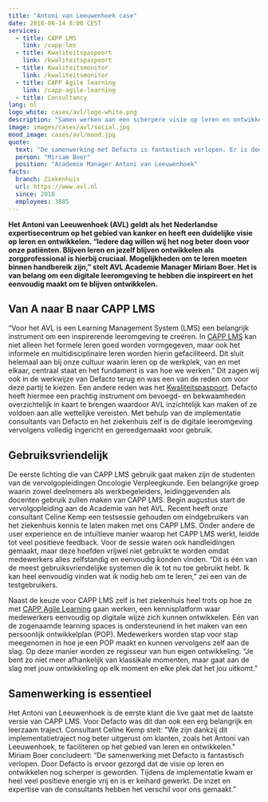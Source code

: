```yaml
---
title: "Antoni van Leeuwenhoek case"
date: 2018-08-14 8:00 CEST
services:
  - title: CAPP LMS
    link: /capp-lms
  - title: Kwaliteitspaspoort
    link: /kwaliteitspaspoort
  - title: Kwaliteitsmonitor
    link: /kwaliteitsmonitor
  - title: CAPP Agile learning
    link: /capp-agile-learning
  - title: Consultancy
lang: nl
logo_white: cases/avl/logo-white.png
description: "Samen werken aan een scherpere visie op leren en ontwikkelen"
image: images/cases/avl/social.jpg
mood_image: cases/avl/mood.jpg
quote:
  text: "De samenwerking met Defacto is fantastisch verlopen. Er is door Defacto ervoor gezorgd dat de visie op leren nog scherper is geworden. Tijdens de implementatie kwam er heel veel positieve energie vrij en is er keihard gewerkt."
  person: "Miriam Boer"
  position: "Academie Manager Antoni van Leeuwenhoek"
facts:
  branch: Ziekenhuis
  url: https://www.avl.nl
  since: 2018
  employees: 3885
---
```


**Het Antoni van Leeuwenhoek (AVL) geldt als het Nederlandse expertisecentrum op het gebied van kanker en heeft een duidelijke visie op leren en ontwikkelen. “Iedere dag willen wij het nog beter doen voor onze patiënten. Blijven leren en jezelf blijven ontwikkelen als zorgprofessional is hierbij cruciaal. Mogelijkheden om te leren moeten binnen handbereik zijn,” stelt AVL Academie Manager Miriam Boer. Het is van belang om een digitale leeromgeving te hebben die inspireert en het eenvoudig maakt om te blijven ontwikkelen.**

## Van A naar B naar CAPP LMS

“Voor het AVL is een Learning Management System (LMS) een belangrijk instrument om een inspirerende leeromgeving te creëren. In [CAPP LMS](/capp-lms/) kan niet alleen het formele leren goed worden vormgegeven, maar ook het informele en multidisciplinaire leren worden hierin gefaciliteerd. Dit sluit helemaal aan bij onze cultuur waarin leren op de werkplek, van en met elkaar, centraal staat en het fundament is van hoe we werken.” Dit zagen wij ook in de werkwijze van Defacto terug en was een van de reden om voor deze partij te kiezen. Een andere reden was het [Kwaliteitspaspoort](/kwaliteitspaspoort)​. Defacto heeft hiermee een prachtig instrument om bevoegd- en bekwaamheden overzichtelijk in kaart te brengen waardoor AVL inzichtelijk kan maken of ze voldoen aan alle wettelijke vereisten. Met behulp van de implementatie consultants van Defacto en het ziekenhuis zelf is de digitale leeromgeving vervolgens volledig ingericht en gereedgemaakt voor gebruik.

## Gebruiksvriendelijk

De eerste lichting die van CAPP LMS gebruik gaat maken zijn de studenten van de vervolgopleidingen Oncologie Verpleegkunde. Een belangrijke groep waarin zowel deelnemers als werkbegeleiders, leidinggevenden als docenten gebruik zullen maken van CAPP LMS. Begin augustus start de vervolgopleiding aan de Academie van het AVL. Recent heeft onze consultant Celine Kemp een testsessie gehouden om eindgebruikers van het ziekenhuis kennis te laten maken met ons CAPP LMS. Onder andere de user experience en de intuïtieve manier waarop het CAPP LMS werkt, leidde tot veel positieve feedback. Voor de sessie waren ook handleidingen gemaakt, maar deze hoefden vrijwel niet gebruikt te worden omdat medewerkers alles zelfstandig en eenvoudig konden vinden. “Dit is één van de meest gebruiksvriendelijke systemen die ik tot nu toe gebruikt hebt. Ik kan heel eenvoudig vinden wat ik nodig heb om te leren,” zei een van de testgebruikers.

Naast de keuze voor CAPP LMS zelf is het ziekenhuis heel trots op hoe ze met [CAPP Agile Learning](/capp-agile-learning/) ​gaan werken, een kennisplatform waar medewerkers eenvoudig op digitale wijze zich kunnen ontwikkelen. Eén van de zogenaamde learning spaces is ondersteunend in het maken van een persoonlijk ontwikkelplan (POP). Medewerkers worden stap voor stap meegenomen in hoe je een POP maakt en kunnen vervolgens zelf aan de slag. Op deze manier worden ze regisseur van hun eigen ontwikkeling. “Je bent zo niet meer afhankelijk van klassikale momenten, maar gaat aan de slag met jouw ontwikkeling op elk moment en elke plek dat het jou uitkomt.”

## Samenwerking is essentieel

Het Antoni van Leeuwenhoek is de eerste klant die live gaat met de laatste versie van CAPP LMS. Voor Defacto was dit dan ook een erg belangrijk en leerzaam traject. Consultant Celine Kemp stelt: "We zijn dankzij dit implementatietraject nog beter uitgerust om klanten, zoals het Antoni van Leeuwenhoek, te faciliteren op het gebied van leren en ontwikkelen."
Miriam Boer concludeert: “De samenwerking met Defacto is fantastisch verlopen. Door Defacto is ervoor gezorgd dat de visie op leren en ontwikkelen nog scherper is geworden. Tijdens de implementatie kwam er heel veel positieve energie vrij en is er keihard gewerkt. De inzet en expertise van de consultants hebben het verschil voor ons gemaakt.”
